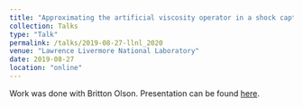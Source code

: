 ```yaml
---
title: "Approximating the artificial viscosity operator in a shock capturing scheme with neural networks"
collection: Talks
type: "Talk"
permalink: /talks/2019-08-27-llnl_2020
venue: "Lawrence Livermore National Laboratory"
date: 2019-08-27
location: "online"
---
```


Work was done with Britton Olson. Presentation can be found [here](https://aaronmlarsen.github.io/files/artificial_viscosity.pdf).

